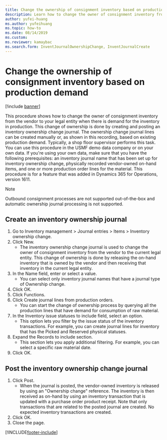 ```yaml
--- 
title: Change the ownership of consignment inventory based on production demand
description: Learn how to change the owner of consignment inventory from the vendor to your legal entity when there is demand for the inventory in production. 
author: yufei-huang
ms.author: yufeihuang
ms.topic: how-to
ms.date: 08/14/2019
ms.custom:
ms.reviewer: kamaybac    
ms.search.form: InventJournalOwnershipChange, InventJournalCreate 
---
```


# Change the ownership of consignment inventory based on production demand

[!include [banner](../../includes/banner.md)]

This procedure shows how to change the owner of consignment inventory from the vendor to your legal entity when there is demand for the inventory in production. This change of ownership is done by creating and posting an inventory ownership change journal. The ownership change journal lines can be created manually or, as shown in this recording, based on existing production demand. Typically, a shop floor supervisor performs this task. You can use this procedure in the USMF demo data company or on your own data. If you're using your own data, make sure that you have the following prerequisites: an inventory journal name that has been set up for inventory ownership change, physically recorded vendor-owned on-hand items, and one or more production order lines for the material. This procedure is for a feature that was added in Dynamics 365 for Operations, version 1611.

> [!NOTE]
> Outbound consignment processes are not supported out-of-the-box and automatic ownership journal processing is not supported.

## Create an inventory ownership journal
1. Go to Inventory management > Journal entries > Items > Inventory ownership change.
2. Click New.
    * The inventory ownership change journal is used to change the owner of consignment inventory from the vendor to the current legal entity. This change of ownership is done by releasing the on-hand inventory that is owned by the vendor and then receiving that inventory in the current legal entity.  
3. In the Name field, enter or select a value.
    * You can select only inventory journal names that have a journal type of Ownership change.  
4. Click OK.
5. Click Functions.
6. Click Create journal lines from production orders.
    * You can start the change of ownership process by querying all the production lines that have demand for consumption of raw material.  
7. In the Inventory issue statuses to include field, select an option.
    * This option lets you filter by the issue status of the inventory transactions. For example, you can create journal lines for inventory that has the Picked and Reserved physical statuses.  
8. Expand the Records to include section.
    * This section lets you apply additional filtering. For example, you can select a specific raw material date.  
9. Click OK.

## Post the inventory ownership change journal
1. Click Post.
    * When the journal is posted, the vendor-owned inventory is released by using an "Ownership change" reference. The inventory is then received as on-hand by using an inventory transaction that is updated with a purchase order product receipt. Note that only transactions that are related to the posted journal are created. No expected inventory transactions are created.  
2. Click OK.
3. Close the page.



[!INCLUDE[footer-include](../../../includes/footer-banner.md)]